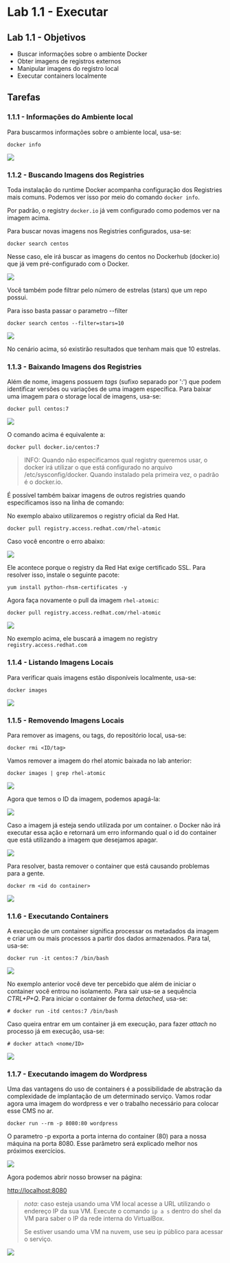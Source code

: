 # Lab 1.1 - Executar

## Lab 1.1 - Objetivos

* Buscar informações sobre o ambiente Docker
* Obter imagens de registros externos
* Manipular imagens do registro local
* Executar containers localmente

## Tarefas

### 1.1.1 - Informações do Ambiente local

Para buscarmos informações sobre o ambiente local, usa-se:

```text
docker info
```

![](../.gitbook/assets/gustavo-localhost-_016%20%281%29.png)

### 1.1.2 - Buscando Imagens dos Registries

Toda instalação do runtime Docker acompanha configuração dos Registries mais comuns. Podemos ver isso por meio do comando `docker info`.

Por padrão, o registry `docker.io` já vem configurado como podemos ver na imagem acima.

Para buscar novas imagens nos Registries configurados, usa-se:

```text
docker search centos
```

Nesse caso, ele irá buscar as imagens do centos no Dockerhub \(docker.io\) que já vem pré-configurado com o Docker.

![](../.gitbook/assets/gustavo-localhost-_017.png)

Você também pode filtrar pelo número de estrelas \(stars\) que um repo possui.

Para isso basta passar o parametro --filter

```text
docker search centos --filter=stars=10
```

![](../.gitbook/assets/selection_081.png)

No cenário acima, só existirão resultados que tenham mais que 10 estrelas.

### 1.1.3 - Baixando Imagens dos Registries

Além de nome, imagens possuem _tags_ \(sufixo separado por ':'\) que podem identificar versões ou variações de uma imagem específica. Para baixar uma imagem para o storage local de imagens, usa-se:

```text
docker pull centos:7
```

![](../.gitbook/assets/selection_216.png)

O comando acima é equivalente a:

```text
docker pull docker.io/centos:7
```

> INFO: Quando não especificamos qual registry queremos usar, o docker irá utilizar o que está configurado no arquivo /etc/sysconfig/docker. Quando instalado pela primeira vez, o padrão é o docker.io.

É possível também baixar imagens de outros registries quando especificamos isso na linha de comando:

No exemplo abaixo utilizaremos o registry oficial da Red Hat.

```text
docker pull registry.access.redhat.com/rhel-atomic
```

Caso você encontre o erro abaixo:

![](../.gitbook/assets/selection_214.png)

Ele acontece porque o registry da Red Hat exige certificado SSL. Para resolver isso, instale o seguinte pacote:

```text
yum install python-rhsm-certificates -y
```

Agora faça novamente o pull da imagem `rhel-atomic`:

```text
docker pull registry.access.redhat.com/rhel-atomic
```

![](../.gitbook/assets/selection_082.png)

No exemplo acima, ele buscará a imagem no registry `registry.access.redhat.com`

### 1.1.4 - Listando Imagens Locais

Para verificar quais imagens estão disponíveis localmente, usa-se:

```text
docker images
```

![](../.gitbook/assets/selection_215.png)

### 1.1.5 - Removendo Imagens Locais

Para remover as imagens, ou tags, do repositório local, usa-se:

```text
docker rmi <ID/tag>
```

Vamos remover a imagem do rhel atomic baixada no lab anterior:

```text
docker images | grep rhel-atomic
```

![](../.gitbook/assets/selection_303%20%281%29.png)

Agora que temos o ID da imagem, podemos apagá-la:

![](../.gitbook/assets/selection_304.png)

Caso a imagem já esteja sendo utilizada por um container. o Docker não irá executar essa ação e retornará um erro informando qual o id do container que está utilizando a imagem que desejamos apagar.

![](../.gitbook/assets/selection_083%20%281%29.png)

Para resolver, basta remover o container que está causando problemas para a gente.

```text
docker rm <id do container>
```

![](../.gitbook/assets/selection_085%20%281%29.png)

### 1.1.6 - Executando Containers

A execução de um container significa processar os metadados da imagem e criar um ou mais processos a partir dos dados armazenados. Para tal, usa-se:

```text
docker run -it centos:7 /bin/bash
```

![](../.gitbook/assets/selection_217.png)

No exemplo anterior você deve ter percebido que além de iniciar o container você entrou no isolamento. Para sair usa-se a sequência _CTRL+P+Q_. Para iniciar o container de forma _detached_, usa-se:

```text
# docker run -itd centos:7 /bin/bash
```

Caso queira entrar em um container já em execução, para fazer _attach_ no processo já em execução, usa-se:

```text
# docker attach <nome/ID>
```

![](../.gitbook/assets/selection_218.png)

### 1.1.7 - Executando imagem do Wordpress

Uma das vantagens do uso de containers é a possibilidade de abstração da complexidade de implantação de um determinado serviço. Vamos rodar agora uma imagem do wordpress e ver o trabalho necessário para colocar esse CMS no ar.

```text
docker run --rm -p 8080:80 wordpress
```

O parametro -p exporta a porta interna do container \(80\) para a nossa máquina na porta 8080. Esse parâmetro será explicado melhor nos próximos exercícios.

![](../.gitbook/assets/wordpress.gif)

Agora podemos abrir nosso browser na página: 

[http://localhost:8080](http://localhost:8080)

> _nota_: caso esteja usando uma VM local acesse a URL utilizando o endereço IP da sua VM. Execute o comando `ip a s` dentro do shel da VM para saber o IP da rede interna do VirtualBox.
>
> Se estiver usando uma VM na nuvem, use seu ip público para acessar o serviço.

![](../.gitbook/assets/selection_047.png)

